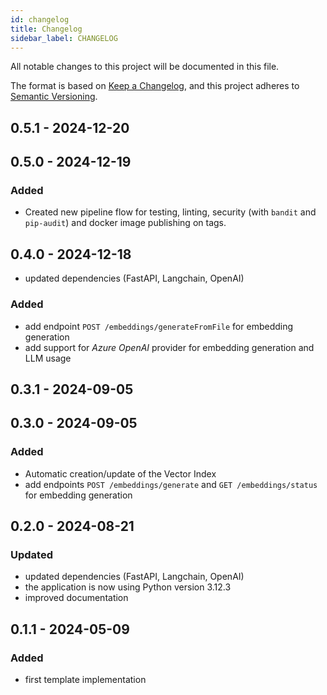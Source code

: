 ```yaml
---
id: changelog
title: Changelog
sidebar_label: CHANGELOG
---
```


<!--
WARNING: this file was automatically generated by Mia-Platform Doc Aggregator.
DO NOT MODIFY IT BY HAND.
Instead, modify the source file and run the aggregator to regenerate this file.
-->

All notable changes to this project will be documented in this file.

The format is based on [Keep a Changelog](https://keepachangelog.com/en/1.0.0/),
and this project adheres to [Semantic Versioning](https://semver.org/spec/v2.0.0.html).

## 0.5.1 - 2024-12-20

## 0.5.0 - 2024-12-19

### Added

- Created new pipeline flow for testing, linting, security (with `bandit` and `pip-audit`) and docker image publishing on tags.

## 0.4.0 - 2024-12-18

- updated dependencies (FastAPI, Langchain, OpenAI)

### Added

- add endpoint `POST /embeddings/generateFromFile` for embedding generation
- add support for _Azure OpenAI_ provider for embedding generation and LLM usage

## 0.3.1 - 2024-09-05

## 0.3.0 - 2024-09-05

### Added

- Automatic creation/update of the Vector Index
- add endpoints `POST /embeddings/generate` and `GET /embeddings/status` for embedding generation

## 0.2.0 - 2024-08-21

### Updated

- updated dependencies (FastAPI, Langchain, OpenAI)
- the application is now using Python version 3.12.3
- improved documentation

## 0.1.1 - 2024-05-09

### Added

- first template implementation
